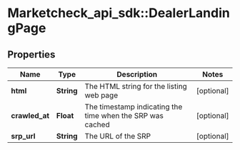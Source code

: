 # Marketcheck_api_sdk::DealerLandingPage

## Properties
Name | Type | Description | Notes
------------ | ------------- | ------------- | -------------
**html** | **String** | The HTML string for the listing web page | [optional] 
**crawled_at** | **Float** | The timestamp indicating the time when the SRP was cached | [optional] 
**srp_url** | **String** | The URL of the SRP | [optional] 


